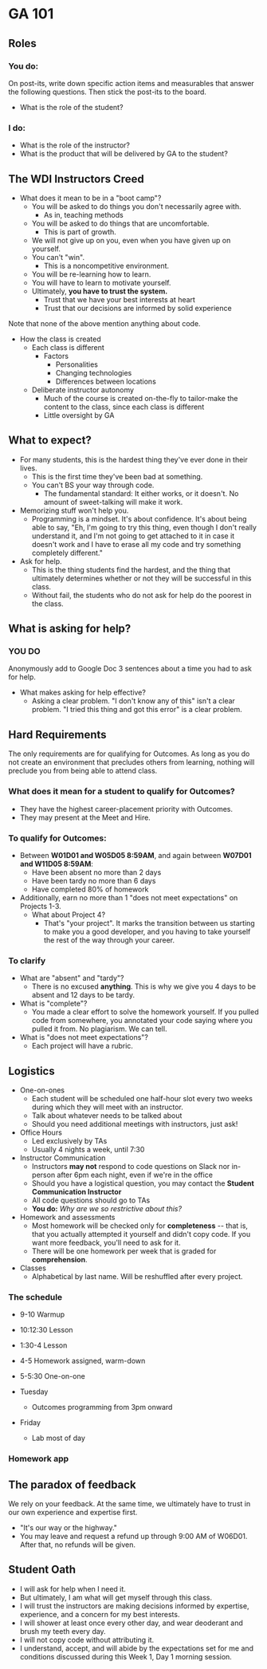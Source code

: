 # GA 101

## Roles

### You do:
On post-its, write down specific action items and measurables that answer the following questions. Then stick the post-its to the board.

- What is the role of the student?

### I do:

- What is the role of the instructor?
- What is the product that will be delivered by GA to the student?

## The WDI Instructors Creed

- What does it mean to be in a "boot camp"?
  - You will be asked to do things you don't necessarily agree with.
    - As in, teaching methods
  - You will be asked to do things that are uncomfortable.
    - This is part of growth.
  - We will not give up on you, even when you have given up on yourself.
  - You can't "win".
    - This is a noncompetitive environment. 
  - You will be re-learning how to learn.
  - You will have to learn to motivate yourself.
  - Ultimately, **you have to trust the system.**
    - Trust that we have your best interests at heart
    - Trust that our decisions are informed by solid experience

Note that none of the above mention anything about code.

- How the class is created
  - Each class is different
    - Factors
      - Personalities
      - Changing technologies
      - Differences between locations
  - Deliberate instructor autonomy
    - Much of the course is created on-the-fly to tailor-make the content to the class, since each class is different
    - Little oversight by GA

## What to expect?

- For many students, this is the hardest thing they've ever done in their lives.
  - This is the first time they've been bad at something.
  - You can't BS your way through code.
    - The fundamental standard: It either works, or it doesn't. No amount of sweet-talking will make it work.
- Memorizing stuff won't help you.
  - Programming is a mindset. It's about confidence. It's about being able to say, "Eh, I'm going to try this thing, even though I don't really understand it, and I'm not going to get attached to it in case it doesn't work and I have to erase all my code and try something completely different."
- Ask for help.
  - This is the thing students find the hardest, and the thing that ultimately determines whether or not they will be successful in this class.
  - Without fail, the students who do not ask for help do the poorest in the class.

## What is asking for help?

### YOU DO

Anonymously add to Google Doc 3 sentences about a time you had to ask for help.

- What makes asking for help effective?
  - Asking a clear problem. "I don't know any of this" isn't a clear problem. "I tried this thing and got this error" is a clear problem.

## Hard Requirements

The only requirements are for qualifying for Outcomes. As long as you do not create an environment that precludes others from learning, nothing will preclude you from being able to attend class.

### What does it mean for a student to qualify for Outcomes?
- They have the highest career-placement priority with Outcomes.
- They may present at the Meet and Hire.

### To qualify for Outcomes:

- Between **W01D01 and W05D05 8:59AM**, and again between **W07D01 and W11D05 8:59AM**:
  - Have been absent no more than 2 days
  - Have been tardy no more than 6 days
  - Have completed 80% of homework
- Additionally, earn no more than 1 "does not meet expectations" on Projects 1-3.
  - What about Project 4?
    - That's "your project". It marks the transition between us starting to make you a good developer, and you having to take yourself the rest of the way through your career.

### To clarify
- What are "absent" and "tardy"?
  - There is no excused **anything**. This is why we give you 4 days to be absent and 12 days to be tardy.
- What is "complete"?
  - You made a clear effort to solve the homework yourself. If you pulled code from somewhere, you annotated your code saying where you pulled it from. No plagiarism. We can tell.
- What is "does not meet expectations"?
  - Each project will have a rubric.

## Logistics

- One-on-ones
  - Each student will be scheduled one half-hour slot every two weeks during which they will meet with an instructor.
  - Talk about whatever needs to be talked about
  - Should you need additional meetings with instructors, just ask!
- Office Hours
  - Led exclusively by TAs
  - Usually 4 nights a week, until 7:30
- Instructor Communication
  - Instructors **may not** respond to code questions on Slack nor in-person after 6pm each night, even if we're in the office
  - Should you have a logistical question, you may contact the **Student Communication Instructor**
  - All code questions should go to TAs
  - **You do:** *Why are we so restrictive about this?*
- Homework and assessments
  - Most homework will be checked only for **completeness** -- that is, that you actually attempted it yourself and didn't copy code. If you want more feedback, you'll need to ask for it.
  - There will be one homework per week that is graded for **comprehension**.
- Classes
  - Alphabetical by last name. Will be reshuffled after every project.

### The schedule
- 9-10 Warmup
- 10:12:30 Lesson
- 1:30-4 Lesson
- 4-5 Homework assigned, warm-down
- 5-5:30 One-on-one


- Tuesday
  - Outcomes programming from 3pm onward

- Friday
  - Lab most of day

### Homework app

## The paradox of feedback

We rely on your feedback. At the same time, we ultimately have to trust in our own experience and expertise first.
  - "It's our way or the highway."
  - You may leave and request a refund up through 9:00 AM of W06D01. After that, no refunds will be given.

## Student Oath

- I will ask for help when I need it.
- But ultimately, I am what will get myself through this class.
- I will trust the instructors are making decisions informed by expertise, experience, and a concern for my best interests.
- I will shower at least once every other day, and wear deoderant and brush my teeth every day.
- I will not copy code without attributing it.
- I understand, accept, and will abide by the expectations set for me and conditions discussed during this Week 1, Day 1 morning session.
